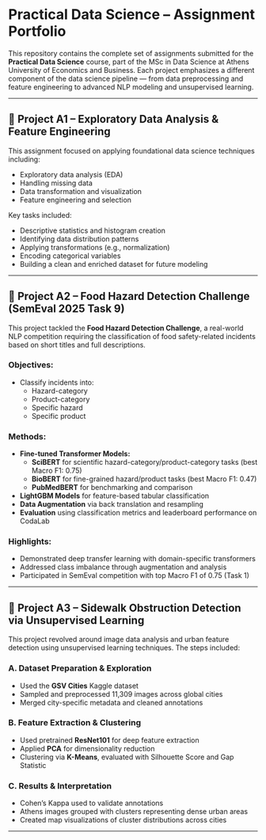 # Practical Data Science – Assignment Portfolio

This repository contains the complete set of assignments submitted for the **Practical Data Science** course, part of the MSc in Data Science at Athens University of Economics and Business. Each project emphasizes a different component of the data science pipeline — from data preprocessing and feature engineering to advanced NLP modeling and unsupervised learning.

---

## 📌 Project A1 – Exploratory Data Analysis & Feature Engineering

This assignment focused on applying foundational data science techniques including:

- Exploratory data analysis (EDA)
- Handling missing data
- Data transformation and visualization
- Feature engineering and selection

Key tasks included:
- Descriptive statistics and histogram creation
- Identifying data distribution patterns
- Applying transformations (e.g., normalization)
- Encoding categorical variables
- Building a clean and enriched dataset for future modeling

---

## 📌 Project A2 – Food Hazard Detection Challenge (SemEval 2025 Task 9)

This project tackled the **Food Hazard Detection Challenge**, a real-world NLP competition requiring the classification of food safety-related incidents based on short titles and full descriptions.

### Objectives:
- Classify incidents into:
  - Hazard-category
  - Product-category
  - Specific hazard
  - Specific product

### Methods:
- **Fine-tuned Transformer Models:**
  - **SciBERT** for scientific hazard-category/product-category tasks (best Macro F1: 0.75)
  - **BioBERT** for fine-grained hazard/product tasks (best Macro F1: 0.47)
  - **PubMedBERT** for benchmarking and comparison
- **LightGBM Models** for feature-based tabular classification
- **Data Augmentation** via back translation and resampling
- **Evaluation** using classification metrics and leaderboard performance on CodaLab

### Highlights:
- Demonstrated deep transfer learning with domain-specific transformers
- Addressed class imbalance through augmentation and analysis
- Participated in SemEval competition with top Macro F1 of 0.75 (Task 1)

---

## 📌 Project A3 – Sidewalk Obstruction Detection via Unsupervised Learning

This project revolved around image data analysis and urban feature detection using unsupervised learning techniques. The steps included:

### A. Dataset Preparation & Exploration
- Used the **GSV Cities** Kaggle dataset
- Sampled and preprocessed 11,309 images across global cities
- Merged city-specific metadata and cleaned annotations

### B. Feature Extraction & Clustering
- Used pretrained **ResNet101** for deep feature extraction
- Applied **PCA** for dimensionality reduction
- Clustering via **K-Means**, evaluated with Silhouette Score and Gap Statistic

### C. Results & Interpretation
- Cohen’s Kappa used to validate annotations
- Athens images grouped with clusters representing dense urban areas
- Created map visualizations of cluster distributions across cities

---

